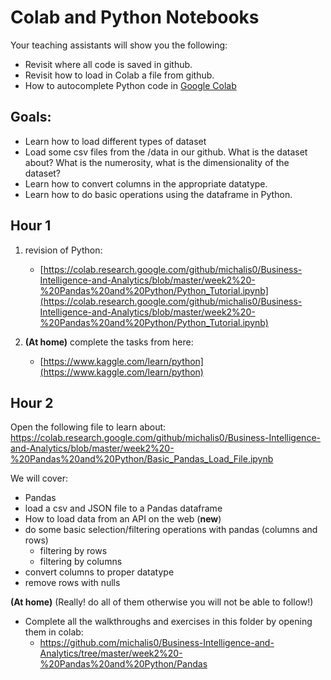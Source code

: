 # Colab and Python Notebooks

Your teaching assistants will show you the following:
- Revisit where all code is saved in github.
- Revisit how to load in Colab a file from github.
- How to autocomplete Python code in [Google Colab](https://colab.research.google.com/notebooks/intro.ipynb#)

## Goals:

- Learn how to load different types of dataset
- Load some csv files from the /data in our github. What is the dataset about? What is the numerosity, what is the dimensionality of the dataset? 
- Learn how to convert columns in the appropriate datatype.
- Learn how to do basic operations using the dataframe in Python.

## Hour 1
1. revision of Python: 
    - [https://colab.research.google.com/github/michalis0/Business-Intelligence-and-Analytics/blob/master/week2%20-%20Pandas%20and%20Python/Python_Tutorial.ipynb](https://colab.research.google.com/github/michalis0/Business-Intelligence-and-Analytics/blob/master/week2%20-%20Pandas%20and%20Python/Python_Tutorial.ipynb)

2. **(At home)** complete the tasks from here:
    - [https://www.kaggle.com/learn/python](https://www.kaggle.com/learn/python)


## Hour 2

Open the following file to learn about: https://colab.research.google.com/github/michalis0/Business-Intelligence-and-Analytics/blob/master/week2%20-%20Pandas%20and%20Python/Basic_Pandas_Load_File.ipynb

We will cover:
- Pandas
- load a csv and JSON file to a Pandas dataframe
- How to load data from an API on the web (**new**)
- do some basic selection/filtering operations with pandas (columns and rows)
    - filtering by rows
    - filtering by columns
- convert columns to proper datatype
- remove rows with nulls    

**(At home)** (Really! do all of them otherwise you will not be able to follow!)
- Complete all the walkthroughs and exercises in this folder by opening them in colab: 
    - https://github.com/michalis0/Business-Intelligence-and-Analytics/tree/master/week2%20-%20Pandas%20and%20Python/Pandas

